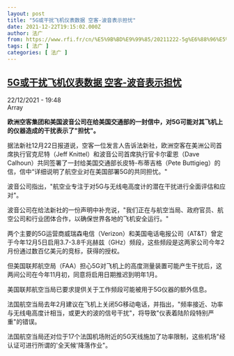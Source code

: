 ```yaml
---
layout: post
title: "5G或干扰飞机仪表数据 空客-波音表示担忧"
date: 2021-12-22T19:15:02.000Z
author: 法广
from: https://www.rfi.fr/cn/%E5%9B%BD%E9%99%85/20211222-5g%E6%88%96%E5%B9%B2%E6%89%B0%E9%A3%9E%E6%9C%BA%E4%BB%AA%E8%A1%A8%E6%95%B0%E6%8D%AE-%E7%A9%BA%E5%AE%A2-%E6%B3%A2%E9%9F%B3%E8%A1%A8%E7%A4%BA%E6%8B%85%E5%BF%A7
tags: [ 法广 ]
categories: [ 法广 ]
---
```

<!--1640200502000-->
[5G或干扰飞机仪表数据 空客-波音表示担忧](https://www.rfi.fr/cn/%E5%9B%BD%E9%99%85/20211222-5g%E6%88%96%E5%B9%B2%E6%89%B0%E9%A3%9E%E6%9C%BA%E4%BB%AA%E8%A1%A8%E6%95%B0%E6%8D%AE-%E7%A9%BA%E5%AE%A2-%E6%B3%A2%E9%9F%B3%E8%A1%A8%E7%A4%BA%E6%8B%85%E5%BF%A7)
------

<div>
<div>22/12/2021 - 19:48</div>Array<p><strong>                    欧洲空客集团和美国波音公司在给美国交通部的一封信中，对5G可能对其飞机上的仪器造成的干扰表示了"担忧"。                </strong></p><div >                    <p>据法新社12月22日报道说，空客一位发言人告诉法新社，欧洲空客在美洲公司首席执行官克尼特（Jeff Knittel）和波音公司首席执行官卡尔霍恩（Dave Calhoun）共同签署了一封给美国交通部长皮特-布蒂吉格（Pete Buttigieg）的信，信中“详细说明了航空业对在美国部署5G的共同担忧。"</p><p>波音公司指出，"航空业专注于对5G与无线电高度计的潜在干扰进行全面评估和应对"。</p><p>波音公司在给法新社的一份声明中补充说，"我们正在与航空当局、政府官员、航空公司和行业团体合作，以确保世界各地的飞机安全运行。"</p><p>两个主要的5G运营商威瑞森电信（Verizon）和美国电话电报公司（AT&T）曾定于今年12月5日启用3.7-3.8千兆赫兹（GHz）频段，这些频段是这两家公司今年2月份通过数百亿美元的竞标，获得的授权。</p><p>但美国联邦航空局（FAA）担心5G对飞机上的高度测量装置可能产生干扰后，这两间公司在今年11月初，同意将启用日期推迟到明年1月。</p><p>美国联邦航空当局已要求提供关于工作频段可能被用于5G仪器的额外信息。</p><p>法国航空当局去年2月建议在飞机上关闭5G移动电话，并指出，"频率接近、功率与无线电高度计相当，或更大的波的信号干扰"，将导致"仪表着陆阶段特别严重"的错误。</p><p>法国航空当局还对位于17个法国机场附近的5G天线施加了功率限制，这些机场"经认证可进行所谓的'全天候'降落作业"。</p>                                            <div data-selfpromo-newsletter>    </div>    <div data-selfpromo-app>    </div>                </div>
</div>
